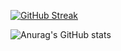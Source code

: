 [![GitHub Streak](https://streak-stats.demolab.com?user=emilianofs&theme=dark&hide_border=true)](https://git.io/streak-stats)

![Anurag's GitHub stats](https://github-readme-stats.vercel.app/api?username=emilianofs&show_icons=true&theme=dark&hide_border=true)



